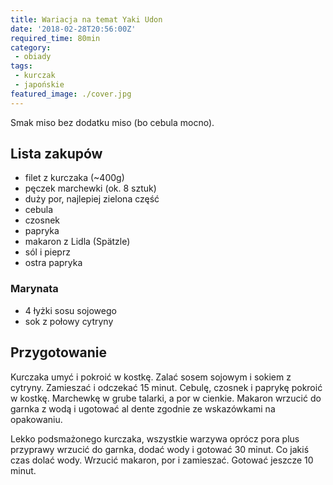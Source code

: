 ```yaml
---
title: Wariacja na temat Yaki Udon 
date: '2018-02-28T20:56:00Z'
required_time: 80min
category: 
 - obiady
tags:
 - kurczak
 - japońskie
featured_image: ./cover.jpg
---
```


Smak miso bez dodatku miso (bo cebula mocno).

<!---- splitter ---->

## Lista zakupów

 - filet z kurczaka (~400g)
 - pęczek marchewki (ok. 8 sztuk)
 - duży por, najlepiej zielona część
 - cebula
 - czosnek
 - papryka
 - makaron z Lidla (Spätzle)
 - sól i pieprz
 - ostra papryka
 
### Marynata
 - 4 łyżki sosu sojowego
 - sok z połowy cytryny

<!---- splitter ---->

## Przygotowanie

Kurczaka umyć i pokroić w kostkę. Zalać sosem sojowym i sokiem z cytryny. Zamieszać i odczekać 15 minut.
Cebulę, czosnek i paprykę pokroić w kostkę. Marchewkę w grube talarki, a por w cienkie. 
Makaron wrzucić do garnka z wodą i ugotować al dente zgodnie ze wskazówkami na opakowaniu.

Lekko podsmażonego kurczaka, wszystkie warzywa oprócz pora plus przyprawy wrzucić do garnka, dodać wody i gotować 30 minut.
Co jakiś czas dolać wody.
Wrzucić makaron, por i zamieszać. Gotować jeszcze 10 minut.
